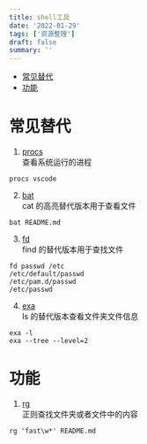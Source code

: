 ```yaml
---
title: shell工具
date: '2022-01-29'
tags: ['资源整理']
draft: false
summary: ''
---
```


- [常见替代](#常见替代)
- [功能](#功能)

# 常见替代

1. [procs](https://github.com/dalance/procs)  
   查看系统运行的进程

```shell
procs vscode
```

2. [bat](https://github.com/sharkdp/bat)  
   cat 的高亮替代版本用于查看文件

```shell
bat README.md
```

3. [fd](https://github.com/sharkdp/fd)  
   find 的替代版本用于查找文件

```shell
fd passwd /etc
/etc/default/passwd
/etc/pam.d/passwd
/etc/passwd
```

4. [exa](https://github.com/ogham/exa)  
   ls 的替代版本查看文件夹文件信息

```shell
exa -l
exa --tree --level=2
```

# 功能

1. [rg](https://github.com/BurntSushi/ripgrep)  
   正则查找文件夹或者文件中的内容

```shell
rg 'fast\w*' README.md
```
